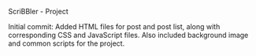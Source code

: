 ScriBBler - Project

Initial commit: Added HTML files for post and post list, along with corresponding CSS and JavaScript files. Also included background image and common scripts for the project.
